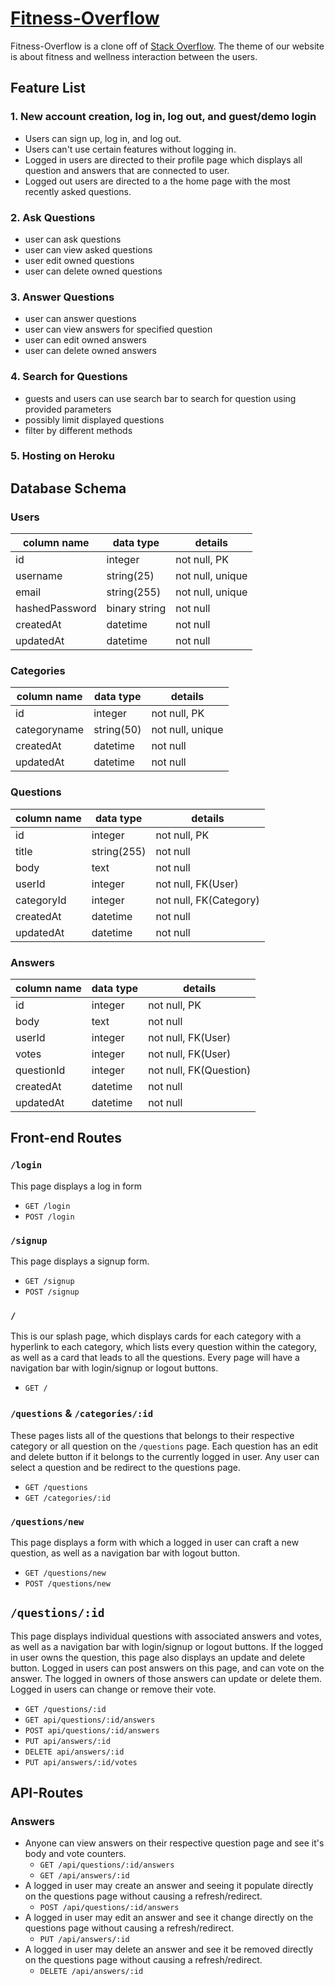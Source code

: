 # [Fitness-Overflow](https://fitnessoverflow.herokuapp.com/)

Fitness-Overflow is a clone off of [Stack Overflow](https://stackoverflow.com/). The theme of our website is about fitness and wellness interaction between the users.

## Feature List
### 1. New account creation, log in, log out, and guest/demo login
  * Users can sign up, log in, and log out.
  * Users can't use certain features without logging in.
  * Logged in users are directed to their profile page which displays all question and answers that are connected to user.
  * Logged out users are directed to a the home page with the most recently asked questions.
### 2. Ask Questions
  * user can ask questions
  * user can view asked questions
  * user edit owned questions
  * user can delete owned questions
### 3. Answer Questions
  * user can answer questions
  * user can view answers for specified question
  * user can edit owned answers
  * user can delete owned answers
### 4. Search for Questions
  * guests and users can use search bar to search for question using provided parameters
  * possibly limit displayed questions
  * filter by different methods
### 5. Hosting on Heroku

## Database Schema
### Users
| column name    | data type      |  details         |
|----------------|----------------|------------------|
| id             | integer        | not null, PK     |
| username       | string(25)     | not null, unique |
| email          | string(255)    | not null, unique |
| hashedPassword | binary string  | not null         |
| createdAt      | datetime       | not null         |
| updatedAt      | datetime       | not null         |

### Categories
| column name   | data type |  details         |
|-------------  |-----------|------------------|
| id            | integer   | not null, PK     |
| categoryname | string(50)| not null, unique |
| createdAt     | datetime  | not null         |
| updatedAt     | datetime  | not null         |

### Questions
| column name | data type   |  details               |
|-------------|-------------|------------------------|
| id          | integer     | not null, PK           |
| title       | string(255) | not null               |
| body        | text        | not null               |
| userId      | integer     | not null, FK(User)     |
| categoryId  | integer     | not null, FK(Category) |
| createdAt   | datetime    | not null               |
| updatedAt   | datetime    | not null               |

### Answers
| column name | data type |  details               |
|-------------|-----------|------------------------|
| id          | integer   | not null, PK           |
| body        | text      | not null               |
| userId      | integer   | not null, FK(User)     |
| votes      | integer   | not null, FK(User)     |
| questionId  | integer   | not null, FK(Question) |
| createdAt   | datetime  | not null               |
| updatedAt   | datetime  | not null               |

## Front-end Routes
### `/login`
This page displays a log in form
  * `GET /login`
  * `POST /login`

### `/signup`
This page displays a signup form.

  * `GET /signup`
  * `POST /signup`

### `/`

This is our splash page, which displays cards for each category with a hyperlink to each category, which lists every question within the category, as well as a card that leads to all the questions. Every page will have a navigation bar with login/signup or logout buttons. 
  * `GET /`

### `/questions` & `/categories/:id`

These pages lists all of the questions that belongs to their respective category or all question on the `/questions` page. Each question has an edit and delete button if it belongs to the currently logged in user. Any user can select a question and be redirect to the questions page.
  * `GET /questions`
  * `GET /categories/:id`


### `/questions/new`

This page displays a form with which a logged in user can craft a new question, as well as a navigation bar with logout button.
  * `GET /questions/new` 
  * `POST /questions/new`


## `/questions/:id`

This page displays individual questions with associated answers and votes, as well as a navigation bar with login/signup or logout buttons. If the logged in user owns the question, this page also displays an update and delete button. Logged in users can post answers on this page, and can vote on the answer. The logged in owners of those answers can update or delete them. Logged in users can change or remove their vote.
  * `GET /questions/:id`
  * `GET api/questions/:id/answers`
  * `POST api/questions/:id/answers`
  * `PUT api/answers/:id`
  * `DELETE api/answers/:id`
  * `PUT api/answers/:id/votes`

## API-Routes
### Answers
* Anyone can view answers on their respective question page and see it's body and vote counters.
  * `GET /api/questions/:id/answers`
  * `GET /api/answers/:id`
* A logged in user may create an answer and seeing it populate directly on the questions page without causing a refresh/redirect.
  * `POST /api/questions/:id/answers`
* A logged in user may edit an answer and see it change directly on the questions page without causing a refresh/redirect.
  * `PUT /api/answers/:id`
* A logged in user may delete an answer and see it be removed directly on the questions page without causing a refresh/redirect.
  * `DELETE /api/answers/:id`
